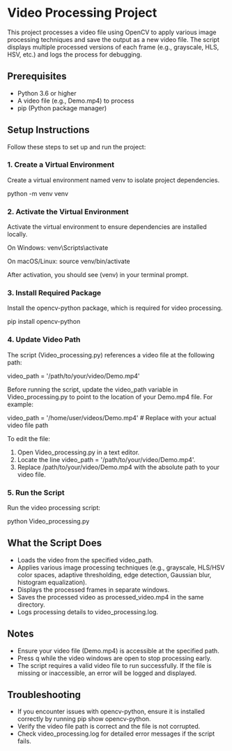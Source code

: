 # Video Processing Project

This project processes a video file using OpenCV to apply various image processing techniques and save the output as a new video file. The script displays multiple processed versions of each frame (e.g., grayscale, HLS, HSV, etc.) and logs the process for debugging.

## Prerequisites

- Python 3.6 or higher
- A video file (e.g., Demo.mp4) to process
- pip (Python package manager)

## Setup Instructions

Follow these steps to set up and run the project:

### 1. Create a Virtual Environment

Create a virtual environment named venv to isolate project dependencies.

python -m venv venv

### 2. Activate the Virtual Environment

Activate the virtual environment to ensure dependencies are installed locally.

On Windows:
venv\Scripts\activate

On macOS/Linux:
source venv/bin/activate

After activation, you should see (venv) in your terminal prompt.

### 3. Install Required Package

Install the opencv-python package, which is required for video processing.

pip install opencv-python

### 4. Update Video Path

The script (Video_processing.py) references a video file at the following path:

video_path = '/path/to/your/video/Demo.mp4'

Before running the script, update the video_path variable in Video_processing.py to point to the location of your Demo.mp4 file. For example:

video_path = '/home/user/videos/Demo.mp4'  # Replace with your actual video file path

To edit the file:
1. Open Video_processing.py in a text editor.
2. Locate the line video_path = '/path/to/your/video/Demo.mp4'.
3. Replace /path/to/your/video/Demo.mp4 with the absolute path to your video file.

### 5. Run the Script

Run the video processing script:

python Video_processing.py

## What the Script Does

- Loads the video from the specified video_path.
- Applies various image processing techniques (e.g., grayscale, HLS/HSV color spaces, adaptive thresholding, edge detection, Gaussian blur, histogram equalization).
- Displays the processed frames in separate windows.
- Saves the processed video as processed_video.mp4 in the same directory.
- Logs processing details to video_processing.log.

## Notes

- Ensure your video file (Demo.mp4) is accessible at the specified path.
- Press q while the video windows are open to stop processing early.
- The script requires a valid video file to run successfully. If the file is missing or inaccessible, an error will be logged and displayed.

## Troubleshooting

- If you encounter issues with opencv-python, ensure it is installed correctly by running pip show opencv-python.
- Verify the video file path is correct and the file is not corrupted.
- Check video_processing.log for detailed error messages if the script fails.
